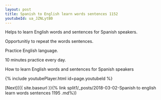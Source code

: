```yaml
---
layout: post
title: Spanish to English learn words sentences 1152 
youtubeId: ua_JZNLytB0
---
```

 
 
Helps to learn English words and sentences for Spanish speakers.

Opportunitiy to repeat the words sentences. 

Practice English language. 
 
10 minutes practice every day. 
 
How to learn English words and sentences for Spanish speakers 
 
{% include youtubePlayer.html id=page.youtubeId %}
 
 
[Next]({{ site.baseurl }}{% link  split1/_posts/2018-03-02-Spanish to english learn words sentences 1195 .md%})
 
